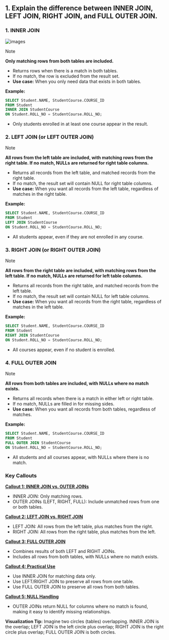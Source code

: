 ## 1. Explain the difference between **INNER JOIN**, **LEFT JOIN**, **RIGHT JOIN**, and **FULL OUTER JOIN**.

### 1. INNER JOIN

![images](https://github.com/user-attachments/assets/cb6cf631-27b8-4cd9-8d81-3e945d09703a)

> [!NOTE]
> **Only matching rows from both tables are included.**

- Returns rows when there is a match in both tables.
- If no match, the row is excluded from the result set.
- **Use case:** When you only need data that exists in both tables.

**Example:**
```sql
SELECT Student.NAME, StudentCourse.COURSE_ID
FROM Student
INNER JOIN StudentCourse
ON Student.ROLL_NO = StudentCourse.ROLL_NO;
```
- Only students enrolled in at least one course appear in the result.

### 2. LEFT JOIN (or LEFT OUTER JOIN)
> [!NOTE]
> **All rows from the left table are included, with matching rows from the right table. If no match, NULLs are returned for right table columns.**

- Returns all records from the left table, and matched records from the right table.
- If no match, the result set will contain NULL for right table columns.
- **Use case:** When you want all records from the left table, regardless of matches in the right table.

**Example:**
```sql
SELECT Student.NAME, StudentCourse.COURSE_ID
FROM Student
LEFT JOIN StudentCourse
ON Student.ROLL_NO = StudentCourse.ROLL_NO;
```
- All students appear, even if they are not enrolled in any course.

### 3. RIGHT JOIN (or RIGHT OUTER JOIN)
> [!NOTE]
> **All rows from the right table are included, with matching rows from the left table. If no match, NULLs are returned for left table columns.**

- Returns all records from the right table, and matched records from the left table.
- If no match, the result set will contain NULL for left table columns.
- **Use case:** When you want all records from the right table, regardless of matches in the left table.

**Example:**
```sql
SELECT Student.NAME, StudentCourse.COURSE_ID
FROM Student
RIGHT JOIN StudentCourse
ON Student.ROLL_NO = StudentCourse.ROLL_NO;
```
- All courses appear, even if no student is enrolled.

### 4. FULL OUTER JOIN
> [!NOTE]
> **All rows from both tables are included, with NULLs where no match exists.**

- Returns all records when there is a match in either left or right table.
- If no match, NULLs are filled in for missing sides.
- **Use case:** When you want all records from both tables, regardless of matches.

**Example:**
```sql
SELECT Student.NAME, StudentCourse.COURSE_ID
FROM Student
FULL OUTER JOIN StudentCourse
ON Student.ROLL_NO = StudentCourse.ROLL_NO;
```
- All students and all courses appear, with NULLs where there is no match.


### Key Callouts

<ins>**Callout 1: INNER JOIN vs. OUTER JOINs**</ins>
- INNER JOIN: Only matching rows.
- OUTER JOINs (LEFT, RIGHT, FULL): Include unmatched rows from one or both tables.

<ins>**Callout 2: LEFT JOIN vs. RIGHT JOIN**</ins>
- LEFT JOIN: All rows from the left table, plus matches from the right.
- RIGHT JOIN: All rows from the right table, plus matches from the left.

<ins>**Callout 3: FULL OUTER JOIN**</ins>
- Combines results of both LEFT and RIGHT JOINs.
- Includes all rows from both tables, with NULLs where no match exists.

<ins>**Callout 4: Practical Use**</ins>
- Use INNER JOIN for matching data only.
- Use LEFT/RIGHT JOIN to preserve all rows from one table.
- Use FULL OUTER JOIN to preserve all rows from both tables.

<ins>**Callout 5: NULL Handling**</ins>
- OUTER JOINs return NULL for columns where no match is found, making it easy to identify missing relationships.

**Visualization Tip:** Imagine two circles (tables) overlapping. INNER JOIN is the overlap; LEFT JOIN is the left circle plus overlap; RIGHT JOIN is the right circle plus overlap; FULL OUTER JOIN is both circles.
